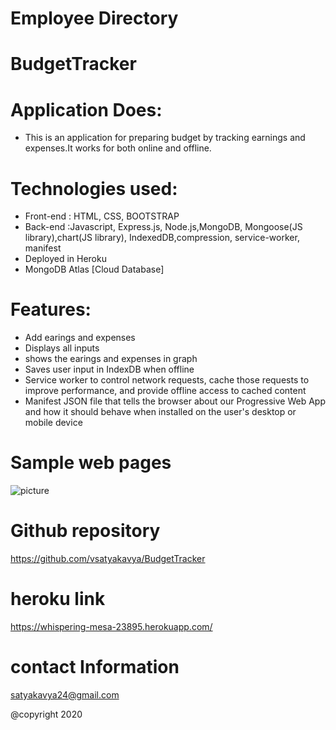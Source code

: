 # Employee Directory
# BudgetTracker

# Application Does:
* This is an application for preparing budget by tracking earnings and expenses.It works for both online and offline.

# Technologies used:
* Front-end : HTML, CSS, BOOTSTRAP
* Back-end :Javascript, Express.js, Node.js,MongoDB, Mongoose(JS library),chart(JS     library), IndexedDB,compression, service-worker, manifest
* Deployed in Heroku
* MongoDB Atlas [Cloud Database] 


# Features:
* Add earings and expenses
* Displays all inputs
* shows the earings and expenses in graph
* Saves user input in IndexDB when offline
* Service worker to control network requests, cache those requests to improve          performance, and provide offline access to cached content
* Manifest JSON file that tells the browser about our Progressive Web App and how it should behave when installed on the user's desktop or mobile device




# Sample web pages
![picture](Assets/graph.png)


# Github repository
 https://github.com/vsatyakavya/BudgetTracker    

 
 
# heroku link
https://whispering-mesa-23895.herokuapp.com/

# contact Information
satyakavya24@gmail.com

@copyright 2020
